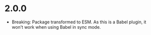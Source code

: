 # 2.0.0

- Breaking: Package transformed to ESM. As this is a Babel plugin, it won't work when using Babel in sync mode.
